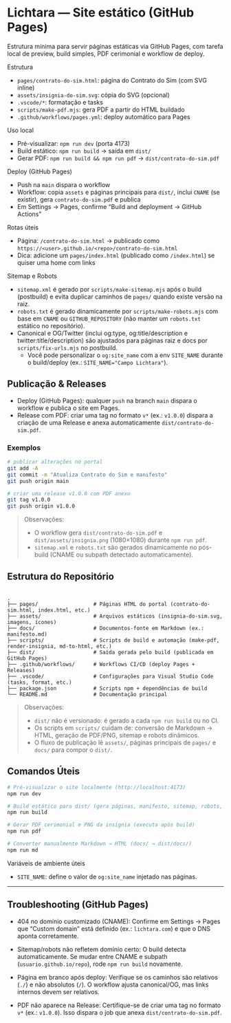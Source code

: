 Lichtara — Site estático (GitHub Pages)
======================================

Estrutura mínima para servir páginas estáticas via GitHub Pages, com tarefa local de preview, build simples, PDF cerimonial e workflow de deploy.

Estrutura
- `pages/contrato-do-sim.html`: página do Contrato do Sim (com SVG inline)
- `assets/insignia-do-sim.svg`: cópia do SVG (opcional)
- `.vscode/*`: formatação e tasks
- `scripts/make-pdf.mjs`: gera PDF a partir do HTML buildado
- `.github/workflows/pages.yml`: deploy automático para Pages

Uso local
- Pré-visualizar: `npm run dev` (porta 4173)
- Build estático: `npm run build` → saída em `dist/`
- Gerar PDF: `npm run build && npm run pdf` → `dist/contrato-do-sim.pdf`

Deploy (GitHub Pages)
- Push na `main` dispara o workflow
- Workflow: copia `assets` e páginas principais para `dist/`, inclui `CNAME` (se existir), gera `contrato-do-sim.pdf` e publica
- Em Settings → Pages, confirme “Build and deployment → GitHub Actions”

Rotas úteis
- Página: `/contrato-do-sim.html` → publicado como `https://<user>.github.io/<repo>/contrato-do-sim.html`
- Dica: adicione um `pages/index.html` (publicado como `/index.html`) se quiser uma home com links

Sitemap e Robots
- `sitemap.xml` é gerado por `scripts/make-sitemap.mjs` após o build (postbuild) e evita duplicar caminhos de `pages/` quando existe versão na raiz.
- `robots.txt` é gerado dinamicamente por `scripts/make-robots.mjs` com base em `CNAME` ou `GITHUB_REPOSITORY` (não manter um `robots.txt` estático no repositório).
- Canonical e OG/Twitter (inclui og:type, og:title/description e twitter:title/description) são ajustados para páginas raiz e docs por `scripts/fix-urls.mjs` no postbuild.
  - Você pode personalizar o `og:site_name` com a env `SITE_NAME` durante o build/deploy (ex.: `SITE_NAME="Campo Lichtara"`).

## Publicação & Releases

- Deploy (GitHub Pages): qualquer `push` na branch `main` dispara o workflow e publica o site em Pages.
- Release com PDF: criar uma tag no formato `v*` (ex.: `v1.0.0`) dispara a criação de uma Release e anexa automaticamente `dist/contrato-do-sim.pdf`.

### Exemplos

```bash
# publicar alterações no portal
git add -A
git commit -m "Atualiza Contrato do Sim e manifesto"
git push origin main

# criar uma release v1.0.0 com PDF anexo
git tag v1.0.0
git push origin v1.0.0
```

> Observações:
>
> - O workflow gera `dist/contrato-do-sim.pdf` e `dist/assets/insignia.png` (1080×1080) durante `npm run pdf`.
> - `sitemap.xml` e `robots.txt` são gerados dinamicamente no pós-build (CNAME ou subpath detectado automaticamente).
## Estrutura do Repositório

```

.
├── pages/                  # Páginas HTML do portal (contrato-do-sim.html, index.html, etc.)
├── assets/                 # Arquivos estáticos (insignia-do-sim.svg, imagens, ícones)
├── docs/                   # Documentos-fonte em Markdown (ex.: manifesto.md)
├── scripts/                # Scripts de build e automação (make-pdf, render-insignia, md-to-html, etc.)
├── dist/                   # Saída gerada pelo build (publicada em GitHub Pages)
├── .github/workflows/      # Workflows CI/CD (deploy Pages + Releases)
├── .vscode/                # Configurações para Visual Studio Code (tasks, format, etc.)
├── package.json            # Scripts npm + dependências de build
└── README.md               # Documentação principal

```

> Observações:
> - `dist/` não é versionado: é gerado a cada `npm run build` ou no CI.  
> - Os scripts em `scripts/` cuidam de: conversão de Markdown → HTML, geração de PDF/PNG, sitemap e robots dinâmicos.  
> - O fluxo de publicação lê `assets/`, páginas principais de `pages/` e `docs/` para compor o `dist/`.  

## Comandos Úteis

```bash
# Pré-visualizar o site localmente (http://localhost:4173)
npm run dev

# Build estático para dist/ (gera páginas, manifesto, sitemap, robots, etc.)
npm run build

# Gerar PDF cerimonial e PNG da insígnia (executa após build)
npm run pdf

# Converter manualmente Markdown → HTML (docs/ → dist/docs/)
npm run md
```

Variáveis de ambiente úteis
- `SITE_NAME`: define o valor de `og:site_name` injetado nas páginas.

---

## Troubleshooting (GitHub Pages)

- 404 no domínio customizado (CNAME):
  Confirme em Settings → Pages que “Custom domain” está definido (ex.: `lichtara.com`) e que o DNS aponta corretamente.

- Sitemap/robots não refletem domínio certo:
  O build detecta automaticamente. Se mudar entre CNAME e subpath (`usuario.github.io/repo`), rode `npm run build` novamente.

- Página em branco após deploy:
  Verifique se os caminhos são relativos (`./`) e não absolutos (`/`). O workflow ajusta canonical/OG, mas links internos devem ser relativos.

- PDF não aparece na Release:
  Certifique-se de criar uma tag no formato `v*` (ex.: `v1.0.0`). Isso dispara o job que anexa `dist/contrato-do-sim.pdf`.
